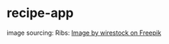 # recipe-app

image sourcing: 
Ribs: <a href="https://www.freepik.com/free-photo/barbecue-with-green-pepper_7841691.htm#fromView=search&page=1&position=27&uuid=d05ba59d-13b8-49a1-831b-0c78b49103a3">Image by wirestock on Freepik</a>